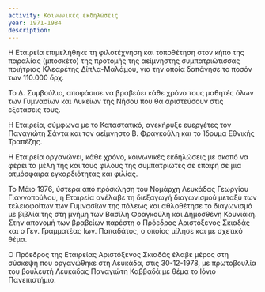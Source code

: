 ```yaml
---
activity: Κοινωνικές εκδηλώσεις
year: 1971-1984
description: 
---
```


Η Εταιρεία επιμελήθηκε τη φιλοτέχνηση και τοποθέτηση στον κήπο της παραλίας \(μποσκέτο\) της προτομής της αείμνηστης συμπατριώτισσας ποιήτριας Κλεαρέτης Δίπλα-Μαλάμου, για την οποία δαπάνησε το ποσόν των 110.000 δρχ.

Το Δ. Συμβούλιο, αποφάσισε να βραβεύει κάθε χρόνο τους μαθητές όλων των Γυμνασίων και Λυκείων της Νήσου που θα αριστεύσουν στις εξετάσεις τους.

Η Εταιρεία, σύμφωνα με το Καταστατικό, ανεκήρυξε ευεργέτες τον Παναγιώτη Σάντα και τον αείμνηστο Β. Φραγκούλη και το Ίδρυμα Εθνικής Τραπέζης.

Η Εταιρεία οργανώνει, κάθε χρόνο, κοινωνικές εκδηλώσεις με σκοπό να φέρει τα μέλη της και τους φίλους της συμπατριώτες σε επαφή σε μια ατμόσφαιρα εγκαρδιότητας και φιλίας.

Το Μάιο 1976, ύστερα από πρόσκληση του Νομάρχη Λευκάδας Γεωργίου Γιαννοπούλου, η Εταιρεία ανέλαβε τη διεξαγωγή διαγωνισμού μεταξύ των τελειοφοίτων των Γυμνασίων της πόλεως και αθλοθέτησε το διαγωνισμό με βιβλία της στη μνήμη των Βασίλη Φραγκούλη και Δημοσθένη Κουνιάκη. Στην απονομή των βραβείων παρέστη ο Πρόεδρος Αριστόξενος Σκιαδάς και ο Γεν. Γραμματέας Ιων. Παπαδάτος, ο οποίος μίλησε και με σχετικό θέμα.

Ο Πρόεδρος της Εταιρείας Αριστόξενος Σκιαδάς έλαβε μέρος στη σύσκεψη που οργανώθηκε στη Λευκάδα, στις 30-12-1978, με πρωτοβουλία του βουλευτή Λευκάδας Παναγιώτη Καββαδά με θέμα το Ιόνιο Πανεπιστήμιο.
